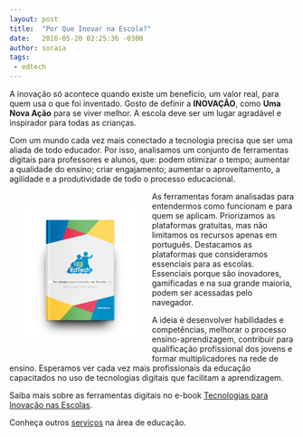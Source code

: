 ```yaml
---
layout: post
title:  "Por Que Inovar na Escola?"
date:   2016-05-20 02:25:36 -0300
author: soraia
tags: 
 - edtech
---
```


A inovação só acontece quando existe um benefício, um valor real, para quem usa o que foi inventado. Gosto de definir a **INOVAÇÃO**, como **Uma Nova Ação** para se viver melhor. A escola deve ser um lugar agradável e inspirador para todas as crianças. 

Com um mundo cada vez mais conectado a tecnologia precisa que ser uma aliada de todo educador. Por isso, analisamos um conjunto de ferramentas digitais para professores e alunos, que: podem otimizar o tempo; aumentar a qualidade do ensino; criar engajamento; aumentar o aproveitamento, a agilidade e a produtividade de todo o processo educacional.

<div style="max-width: 40% !important; float: left;padding: 5%;">
<a href="http://professoragoogle.com.br/produtos/shop/ebook-tecnologias-para-inovacao-nas-escolas/" target="_blank">
<img src="/images/book-mockup.jpg" alt="Ebook Tecnologias para Inovação nas Escolas"></a>
</div>

As ferramentas foram analisadas para entendermos como funcionam e para quem se aplicam. Priorizamos as plataformas gratuitas, mas não limitamos os recursos apenas em português. Destacamos as plataformas que consideramos essenciais para as escolas. Essenciais porque são inovadores, gamificadas e na sua grande maioria, podem ser acessadas pelo navegador.

A ideia é desenvolver habilidades e competências, melhorar o processo ensino-aprendizagem, contribuir para qualificação profissional dos jovens e formar multiplicadores na rede de ensino. Esperamos ver cada vez mais profissionais da educação capacitados no uso de tecnologias digitais que facilitam a aprendizagem. 

Saiba mais sobre as ferramentas digitais no e-book  [Tecnologias para Inovação nas Escolas](http://www.edtecnova.com.br/ebook).

Conheça outros [serviços](/servicos/) na área de educação.